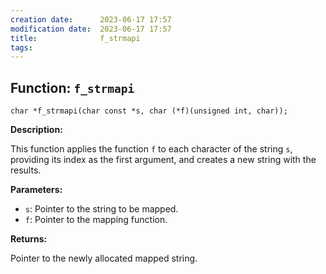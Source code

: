 ```yaml
---
creation date:		2023-06-17 17:57
modification date:	2023-06-17 17:57
title: 				f_strmapi
tags:
---
```

## Function: `f_strmapi`

`char *f_strmapi(char const *s, char (*f)(unsigned int, char));`

**Description:**

This function applies the function `f` to each character of the string `s`, providing its index as the first argument, and creates a new string with the results.

**Parameters:**

- `s`: Pointer to the string to be mapped.
- `f`: Pointer to the mapping function.

**Returns:**

Pointer to the newly allocated mapped string.